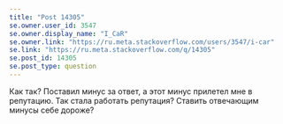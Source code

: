 ```yaml
---
title: "Post 14305"
se.owner.user_id: 3547
se.owner.display_name: "I_CaR"
se.owner.link: "https://ru.meta.stackoverflow.com/users/3547/i-car"
se.link: "https://ru.meta.stackoverflow.com/q/14305"
se.post_id: 14305
se.post_type: question
---
```

<p>Как  так? Поставил минус за ответ, а этот минус прилетел мне в репутацию. Так стала работать репутация? Ставить отвечающим минусы себе дороже?</p>
